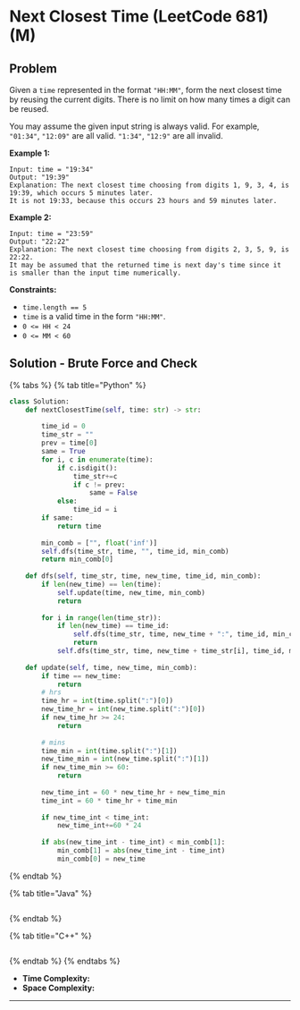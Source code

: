# Next Closest Time (LeetCode 681) (M)

## Problem

Given a `time` represented in the format `"HH:MM"`, form the next closest time by reusing the current digits. There is no limit on how many times a digit can be reused.

You may assume the given input string is always valid. For example, `"01:34"`, `"12:09"` are all valid. `"1:34"`, `"12:9"` are all invalid.

&#x20;

**Example 1:**

```
Input: time = "19:34"
Output: "19:39"
Explanation: The next closest time choosing from digits 1, 9, 3, 4, is 19:39, which occurs 5 minutes later.
It is not 19:33, because this occurs 23 hours and 59 minutes later.
```

**Example 2:**

```
Input: time = "23:59"
Output: "22:22"
Explanation: The next closest time choosing from digits 2, 3, 5, 9, is 22:22.
It may be assumed that the returned time is next day's time since it is smaller than the input time numerically.
```

&#x20;

**Constraints:**

* `time.length == 5`
* `time` is a valid time in the form `"HH:MM"`.
* `0 <= HH < 24`
* `0 <= MM < 60`

## Solution - Brute Force and Check

{% tabs %}
{% tab title="Python" %}
```python
class Solution:
    def nextClosestTime(self, time: str) -> str:
        
        time_id = 0
        time_str = ""
        prev = time[0]
        same = True
        for i, c in enumerate(time):
            if c.isdigit():
                time_str+=c
                if c != prev:
                    same = False
            else:
                time_id = i
        if same:
            return time
        
        min_comb = ["", float('inf')]        
        self.dfs(time_str, time, "", time_id, min_comb)
        return min_comb[0]
    
    def dfs(self, time_str, time, new_time, time_id, min_comb):
        if len(new_time) == len(time):
            self.update(time, new_time, min_comb)
            return 
        
        for i in range(len(time_str)):
            if len(new_time) == time_id:
                self.dfs(time_str, time, new_time + ":", time_id, min_comb)
                return 
            self.dfs(time_str, time, new_time + time_str[i], time_id, min_comb)
           
    def update(self, time, new_time, min_comb):
        if time == new_time:
            return 
        # hrs
        time_hr = int(time.split(":")[0])
        new_time_hr = int(new_time.split(":")[0])
        if new_time_hr >= 24:
            return
        
        # mins
        time_min = int(time.split(":")[1])
        new_time_min = int(new_time.split(":")[1])
        if new_time_min >= 60:
            return
        
        new_time_int = 60 * new_time_hr + new_time_min
        time_int = 60 * time_hr + time_min
        
        if new_time_int < time_int:
            new_time_int+=60 * 24
        
        if abs(new_time_int - time_int) < min_comb[1]:
            min_comb[1] = abs(new_time_int - time_int)
            min_comb[0] = new_time
```
{% endtab %}

{% tab title="Java" %}
```java
```
{% endtab %}

{% tab title="C++" %}
```cpp
```
{% endtab %}
{% endtabs %}

* **Time Complexity:**
* **Space Complexity:**

****
